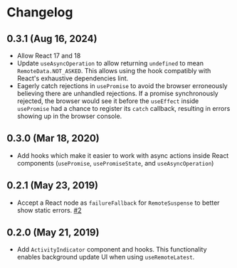 # Changelog

## 0.3.1 (Aug 16, 2024)

- Allow React 17 and 18
- Update `useAsyncOperation` to allow returning `undefined` to mean `RemoteData.NOT_ASKED`. This allows using the hook compatibly with React's exhaustive dependencies lint.
- Eagerly catch rejections in `usePromise` to avoid the browser erroneously believing there are unhandled rejections. If a promise synchronously rejected, the browser would see it before the `useEffect` inside `usePromise` had a chance to register its `catch` callback, resulting in errors showing up in the browser console.


## 0.3.0 (Mar 18, 2020)

- Add hooks which make it easier to work with async actions inside React components (`usePromise`, `usePromiseState`, and `useAsyncOperation`)

## 0.2.1 (May 23, 2019)

- Accept a React node as `failureFallback` for `RemoteSuspense` to better show static errors. [#2](https://github.com/ExtraHop/ts-remote-data-react/pull/2)

## 0.2.0 (May 21, 2019)

- Add `ActivityIndicator` component and hooks.
  This functionality enables background update UI when using `useRemoteLatest`.